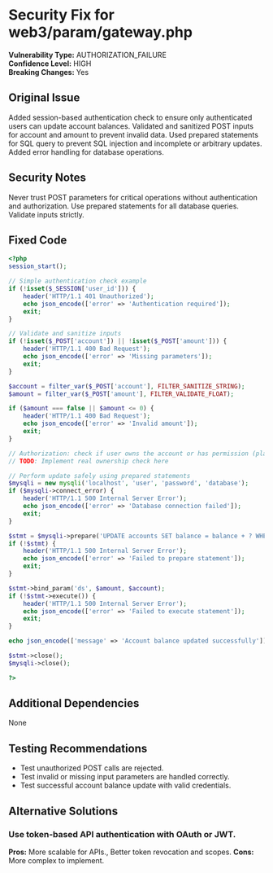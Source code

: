 # Security Fix for web3/param/gateway.php

**Vulnerability Type:** AUTHORIZATION_FAILURE  
**Confidence Level:** HIGH  
**Breaking Changes:** Yes

## Original Issue
Added session-based authentication check to ensure only authenticated users can update account balances. Validated and sanitized POST inputs for account and amount to prevent invalid data. Used prepared statements for SQL query to prevent SQL injection and incomplete or arbitrary updates. Added error handling for database operations.

## Security Notes
Never trust POST parameters for critical operations without authentication and authorization. Use prepared statements for all database queries. Validate inputs strictly.

## Fixed Code
```php
<?php
session_start();

// Simple authentication check example
if (!isset($_SESSION['user_id'])) {
    header('HTTP/1.1 401 Unauthorized');
    echo json_encode(['error' => 'Authentication required']);
    exit;
}

// Validate and sanitize inputs
if (!isset($_POST['account']) || !isset($_POST['amount'])) {
    header('HTTP/1.1 400 Bad Request');
    echo json_encode(['error' => 'Missing parameters']);
    exit;
}

$account = filter_var($_POST['account'], FILTER_SANITIZE_STRING);
$amount = filter_var($_POST['amount'], FILTER_VALIDATE_FLOAT);

if ($amount === false || $amount <= 0) {
    header('HTTP/1.1 400 Bad Request');
    echo json_encode(['error' => 'Invalid amount']);
    exit;
}

// Authorization: check if user owns the account or has permission (placeholder)
// TODO: Implement real ownership check here

// Perform update safely using prepared statements
$mysqli = new mysqli('localhost', 'user', 'password', 'database');
if ($mysqli->connect_error) {
    header('HTTP/1.1 500 Internal Server Error');
    echo json_encode(['error' => 'Database connection failed']);
    exit;
}

$stmt = $mysqli->prepare('UPDATE accounts SET balance = balance + ? WHERE account_id = ?');
if (!$stmt) {
    header('HTTP/1.1 500 Internal Server Error');
    echo json_encode(['error' => 'Failed to prepare statement']);
    exit;
}

$stmt->bind_param('ds', $amount, $account);
if (!$stmt->execute()) {
    header('HTTP/1.1 500 Internal Server Error');
    echo json_encode(['error' => 'Failed to execute statement']);
    exit;
}

echo json_encode(['message' => 'Account balance updated successfully']);

$stmt->close();
$mysqli->close();

?>
```

## Additional Dependencies
None

## Testing Recommendations
- Test unauthorized POST calls are rejected.
- Test invalid or missing input parameters are handled correctly.
- Test successful account balance update with valid credentials.

## Alternative Solutions

### Use token-based API authentication with OAuth or JWT.
**Pros:** More scalable for APIs., Better token revocation and scopes.
**Cons:** More complex to implement.

